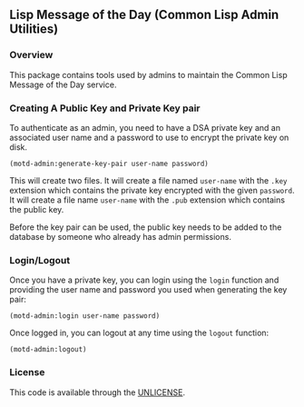 ## Lisp Message of the Day (Common Lisp Admin Utilities)

### Overview

This package contains tools used by admins to maintain the Common Lisp
Message of the Day service.

### Creating A Public Key and Private Key pair

To authenticate as an admin, you need to have a DSA private key and an
associated user name and a password to use to encrypt the private key
on disk.

    (motd-admin:generate-key-pair user-name password)

This will create two files.  It will create a file named `user-name`
with the `.key` extension which contains the private key encrypted
with the given `password`.  It will create a file name `user-name`
with the `.pub` extension which contains the public key.

Before the key pair can be used, the public key needs to be added to
the database by someone who already has admin permissions.

### Login/Logout

Once you have a private key, you can login using the `login` function
and providing the user name and password you used when generating the
key pair:

    (motd-admin:login user-name password)

Once logged in, you can logout at any time using the `logout`
function:

    (motd-admin:logout)


### License

This code is available through the [UNLICENSE][UN].

[UN]: http://unlicense.org/
